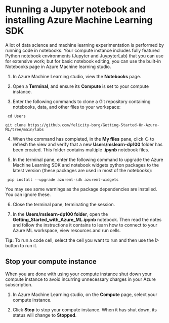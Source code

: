 # Running a Jupyter notebook and installing Azure Machine Learning SDK

A lot of data science and machine learning experimentation is performed by running code in notebooks. Your compute instance includes fully featured Python notebook environments (Jupyter and JuypyterLab) that you can use for extensive work; but for basic notebook editing, you can use the built-in Notebooks page in Azure Machine learning studio.

1. In Azure Machine Learning studio, view the **Notebooks** page.
2. Open a **Terminal**, and ensure its **Compute** is set to your compute instance.

3. Enter the following commands to clone a Git repository containing notebooks, data, and other files to your workspace:

` cd Users`

 `git clone https://github.com/felicity-borg/Getting-Started-On-Azure-ML/tree/main/labs`
 
 4. When the command has completed, in the **My files** pane, click ↻ to refresh the view and verify that a new **Users/mslearn-dp100** folder has been created. This folder contains multiple **.ipynb** notebook files.
 
 5. In the terminal pane, enter the following command to upgrade the Azure Machine Learning SDK and notebook widgets python packages to the latest version (these packages are used in most of the notebooks):
 
 ` pip install --upgrade azureml-sdk azureml-widgets`
 
 You may see some warnings as the package dependencies are installed. You can ignore these.
 
 6. Close the terminal pane, terminating the session.
 
 7. In the **Users/mslearn-dp100 folder**, open the **Getting_Started_with_Azure_ML.ipynb** notebook. Then read the notes and follow the instructions it contains to learn how to connect to your Azure ML workspace, view resources and run cells. 
 
 **Tip:** To run a code cell, select the cell you want to run and then use the ▷ button to run it.
 
 ## Stop your compute instance
 
 When you are done with using your compute instance shut down your compute instance to avoid incurring unnecessary charges in your Azure subscription.
 
 1. In Azure Machine Learning studio, on the **Compute** page, select your compute instance.
 
2. Click **Stop** to stop your compute instance. When it has shut down, its status will change to **Stopped**.

